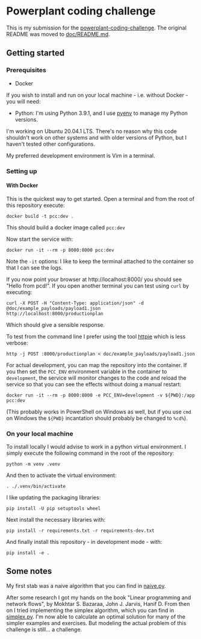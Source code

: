 # Powerplant coding challenge

This is my submission for the [powerplant-coding-challenge](https://github.com/gem-spaas/powerplant-coding-challenge).
The original README was moved to [doc/README.md](doc/README.md).

## Getting started

### Prerequisites

* Docker

If you wish to install and run on your local machine - i.e. without Docker - you will need:

* Python: I'm using Python 3.9.1, and I use [pyenv](https://github.com/pyenv/pyenv) to manage my Python versions.

I'm working on Ubuntu 20.04.1 LTS. There's no reason why this code shouldn't work on other systems and with older
versions of Python, but I haven't tested other configurations.

My preferred development environment is Vim in a terminal.


### Setting up

#### With Docker

This is the quickest way to get started. Open a terminal and from the root of this repository execute:

```
docker build -t pcc:dev .
```

This should build a docker image called `pcc:dev`

Now start the service with:

```
docker run -it --rm -p 8000:8000 pcc:dev
```

Note the `-it` options: I like to keep the terminal attached to the container so that I can see the logs.

If you now point your browser at http://localhost:8000/ you should see "Hello from pcd!".
If you open another terminal you can test using `curl` by executing:

```
curl -X POST -H "Content-Type: application/json" -d @doc/example_payloads/payload1.json http://localhost:8000/productionplan
```

Which should give a sensible response.

To test from the command line I prefer using the tool [httpie](https://httpie.io/) which is less verbose:

```
http -j POST :8000/productionplan < doc/example_payloads/payload1.json
```

For actual development, you can map the repository into the container. If you then set the `PCC_ENV` environment
variable in the container to `development`, the service will monitor changes to the code and reload the service so that
you can see the effects without doing a manual restart:

```
docker run -it --rm -p 8000:8000 -e PCC_ENV=development -v ${PWD}:/app pcc:dev
```

(This probably works in PowerShell on Windows as well, but if you use `cmd` on Windows the `${PWD}` incantation should
probably be changed to `%cd%`).


### On your local machine

To install locally I would advise to work in a python virtual environment. I simply execute the following command in the
root of the repository:

```
python -m venv .venv
```

And then to activate the virtual environment:

```
. ./.venv/bin/activate
```

I like updating the packaging libraries:

```
pip install -U pip setuptools wheel
```

Next install the necessary libraries with:

```
pip install -r requirements.txt -r requirements-dev.txt
```

And finally install this repository - in development mode - with:

```
pip install -e .
```

## Some notes

My first stab was a naive algorithm that you can find in [naive.py](src/pcc/naive.py).

After some research I got my hands on the book "Linear programming and network flows", by Mokhtar S. Bazaraa, John J.
Jarvis, Hanif D. 
From then on I tried implementing the simplex algorithm, which you can find in [simplex.py](src/pcc/simplex.py). I'm now
able to calculate an optimal solution for many of the simpler examples and exercises. But modeling the actual problem of
this challenge is still... a challenge.
